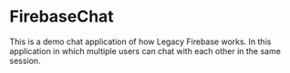 # FirebaseChat
This is a demo chat application of how Legacy Firebase works. In this application in which multiple users can chat with each other in the same session. 
